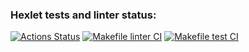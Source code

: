 ### Hexlet tests and linter status:
[![Actions Status](https://github.com/svetlanaevgrafova/rails-project-lvl1/workflows/hexlet-check/badge.svg)](https://github.com/svetlanaevgrafova/rails-project-lvl1/actions)
[![Makefile linter CI](https://github.com/svetlanaevgrafova/rails-project-lvl1/actions/workflows/linter.yml/badge.svg?branch=main)](https://github.com/svetlanaevgrafova/rails-project-lvl1/actions/workflows/linter.yml)
[![Makefile test CI](https://github.com/svetlanaevgrafova/rails-project-lvl1/actions/workflows/test.yml/badge.svg?branch=main)](https://github.com/svetlanaevgrafova/rails-project-lvl1/actions/workflows/test.yml)